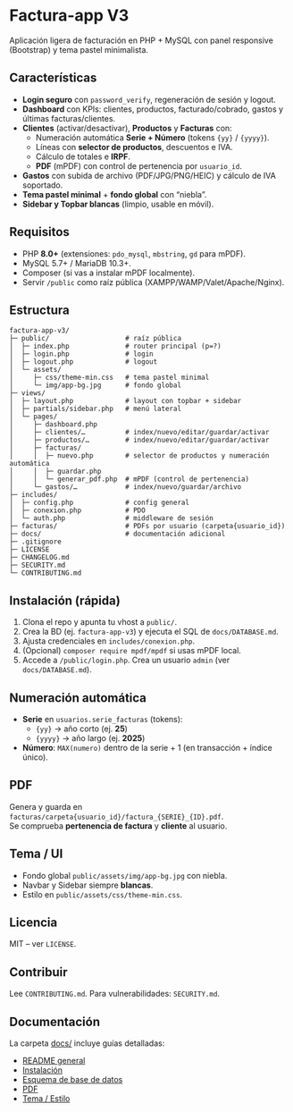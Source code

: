 # Factura-app V3

Aplicación ligera de facturación en PHP + MySQL con panel responsive (Bootstrap) y tema pastel minimalista.

## Características
- **Login seguro** con `password_verify`, regeneración de sesión y logout.
- **Dashboard** con KPIs: clientes, productos, facturado/cobrado, gastos y últimas facturas/clientes.
- **Clientes** (activar/desactivar), **Productos** y **Facturas** con:
  - Numeración automática **Serie + Número** (tokens `{yy}` / `{yyyy}`).
  - Líneas con **selector de productos**, descuentos e IVA.
  - Cálculo de totales e **IRPF**.
  - **PDF** (mPDF) con control de pertenencia por `usuario_id`.
- **Gastos** con subida de archivo (PDF/JPG/PNG/HEIC) y cálculo de IVA soportado.
- **Tema pastel minimal** + **fondo global** con “niebla”.
- **Sidebar y Topbar blancas** (limpio, usable en móvil).

## Requisitos
- PHP **8.0+** (extensiones: `pdo_mysql`, `mbstring`, `gd` para mPDF).
- MySQL 5.7+ / MariaDB 10.3+.
- Composer (si vas a instalar mPDF localmente).
- Servir `/public` como raíz pública (XAMPP/WAMP/Valet/Apache/Nginx).

## Estructura
```
factura-app-v3/
├─ public/                   # raíz pública
│  ├─ index.php              # router principal (p=?)
│  ├─ login.php              # login
│  ├─ logout.php             # logout
│  └─ assets/
│     ├─ css/theme-min.css   # tema pastel minimal
│     └─ img/app-bg.jpg      # fondo global
├─ views/
│  ├─ layout.php             # layout con topbar + sidebar
│  ├─ partials/sidebar.php   # menú lateral
│  └─ pages/
│     ├─ dashboard.php
│     ├─ clientes/…          # index/nuevo/editar/guardar/activar
│     ├─ productos/…         # index/nuevo/editar/guardar/activar
│     ├─ facturas/
│     │  ├─ nuevo.php        # selector de productos y numeración automática
│     │  ├─ guardar.php
│     │  └─ generar_pdf.php  # mPDF (control de pertenencia)
│     └─ gastos/…            # index/nuevo/guardar/archivo
├─ includes/
│  ├─ config.php             # config general
│  ├─ conexion.php           # PDO
│  └─ auth.php               # middleware de sesión
├─ facturas/                 # PDFs por usuario (carpeta{usuario_id})
├─ docs/                     # documentación adicional
├─ .gitignore
├─ LICENSE
├─ CHANGELOG.md
├─ SECURITY.md
└─ CONTRIBUTING.md
```

## Instalación (rápida)
1. Clona el repo y apunta tu vhost a `public/`.
2. Crea la BD (ej. `factura-app-v3`) y ejecuta el SQL de `docs/DATABASE.md`.
3. Ajusta credenciales en `includes/conexion.php`.
4. (Opcional) `composer require mpdf/mpdf` si usas mPDF local.
5. Accede a `/public/login.php`. Crea un usuario `admin` (ver `docs/DATABASE.md`).

## Numeración automática
- **Serie** en `usuarios.serie_facturas` (tokens):
  - `{yy}` → año corto (ej. **25**)
  - `{yyyy}` → año largo (ej. **2025**)
- **Número**: `MAX(numero)` dentro de la serie + 1 (en transacción + índice único).

## PDF
Genera y guarda en `facturas/carpeta{usuario_id}/factura_{SERIE}_{ID}.pdf`.  
Se comprueba **pertenencia de factura** y **cliente** al usuario.

## Tema / UI
- Fondo global `public/assets/img/app-bg.jpg` con niebla.
- Navbar y Sidebar siempre **blancas**.
- Estilo en `public/assets/css/theme-min.css`.

## Licencia
MIT – ver `LICENSE`.

## Contribuir
Lee `CONTRIBUTING.md`. Para vulnerabilidades: `SECURITY.md`.

## Documentación

La carpeta [docs/](docs) incluye guías detalladas:

- [README general](docs/README.md)
- [Instalación](docs/INSTALL.md)
- [Esquema de base de datos](docs/DATABASE.md)
- [PDF](docs/PDF.md)
- [Tema / Estilo](docs/THEME.md)

